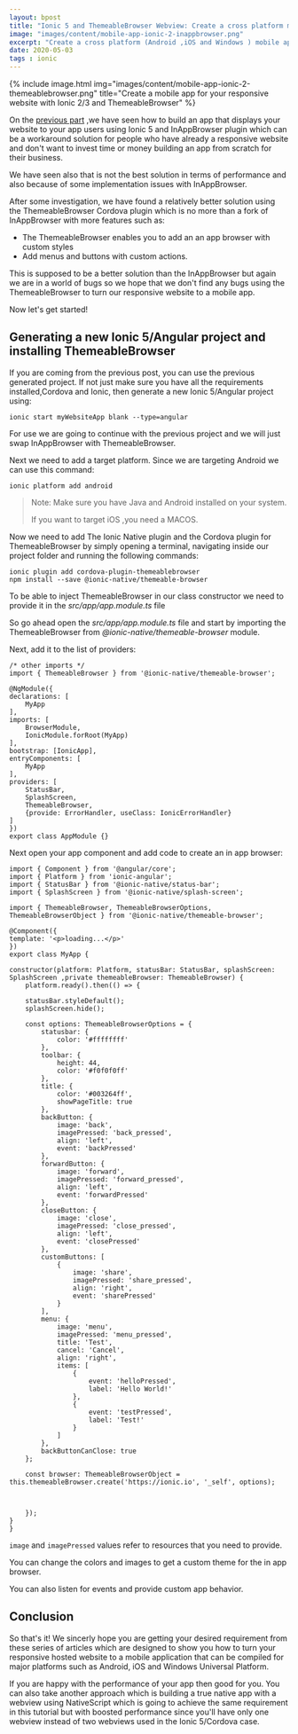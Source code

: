 ```yaml
---
layout: bpost
title: "Ionic 5 and ThemeableBrowser Webview: Create a cross platform mobile app for your responsive website"
image: "images/content/mobile-app-ionic-2-inappbrowser.png"
excerpt: "Create a cross platform (Android ,iOS and Windows ) mobile app for your responsive website with Ionic 5 and ThemeableBrowser" 
date: 2020-05-03
tags : ionic
---
```


{% include image.html 
    img="images/content/mobile-app-ionic-2-themeablebrowser.png" 
    title="Create a mobile app for your responsive website with Ionic 2/3 and ThemeableBrowser" 
%}

On the [previous part](/ionic-2-webview-inappbrowser) ,we have seen how to build an app that displays your website to your app users 
using Ionic 5 and InAppBrowser plugin which can be a workaround solution for people who have already
a responsive website and don't want to invest time or money building an app from scratch for their business. 

We have seen also that is not the best solution in terms of performance and also because of some 
implementation issues with InAppBrowser.

After some investigation, we have found a relatively better solution using the ThemeableBrowser Cordova 
plugin which is no more than a fork of InAppBrowser with more features such as:

<ul>
<li>
The ThemeableBrowser enables you to add an an app browser with custom styles
</li>
<li>
Add menus and buttons with custom actions. 
</li>
</ul>

This is supposed to be a better solution than the InAppBrowser but again we are in a world of bugs so we 
hope that we don't find any bugs using the ThemeableBrowser to turn our responsive website to a mobile app.

Now let's get started!

## Generating a new Ionic 5/Angular project and installing ThemeableBrowser 

If you are coming from the previous post, you can use the previous generated project. If not just 
make sure you have all the requirements installed,Cordova and Ionic, then generate a new Ionic 5/Angular project 
using:

    ionic start myWebsiteApp blank --type=angular

For use we are going to continue with the previous project and we will just swap InAppBrowser with ThemeableBrowser.

Next we need to add a target platform. Since we are targeting Android we can use this command: 

    ionic platform add android 

> Note: Make sure you have Java and Android installed on your system.
>
>If you want to target iOS ,you need a MACOS.


Now we need to add The Ionic Native plugin and the Cordova plugin for ThemeableBrowser by simply opening a terminal, navigating inside our project folder and running the following commands:

    ionic plugin add cordova-plugin-themeablebrowser
    npm install --save @ionic-native/themeable-browser

To be able to inject ThemeableBrowser in our class constructor we need to provide it in 
the <em>src/app/app.module.ts</em> file 

So go ahead open the <em>src/app/app.module.ts</em> file and start by importing the ThemeableBrowser from 
<em>@ionic-native/themeable-browser</em> module.

Next, add it to the list of providers: 

    /* other imports */
    import { ThemeableBrowser } from '@ionic-native/themeable-browser';
    
    @NgModule({
    declarations: [
        MyApp
    ],
    imports: [
        BrowserModule,
        IonicModule.forRoot(MyApp)
    ],
    bootstrap: [IonicApp],
    entryComponents: [
        MyApp
    ],
    providers: [
        StatusBar,
        SplashScreen,
        ThemeableBrowser,
        {provide: ErrorHandler, useClass: IonicErrorHandler}
    ]
    })
    export class AppModule {}

Next open your app component and add code to create an in app browser: 

    import { Component } from '@angular/core';
    import { Platform } from 'ionic-angular';
    import { StatusBar } from '@ionic-native/status-bar';
    import { SplashScreen } from '@ionic-native/splash-screen';

    import { ThemeableBrowser, ThemeableBrowserOptions, ThemeableBrowserObject } from '@ionic-native/themeable-browser';

    @Component({
    template: '<p>loading...</p>'
    })
    export class MyApp {

    constructor(platform: Platform, statusBar: StatusBar, splashScreen: SplashScreen ,private themeableBrowser: ThemeableBrowser) {
        platform.ready().then(() => {
        
        statusBar.styleDefault();
        splashScreen.hide();

        const options: ThemeableBrowserOptions = {
            statusbar: {
                color: '#ffffffff'
            },
            toolbar: {
                height: 44,
                color: '#f0f0f0ff'
            },
            title: {
                color: '#003264ff',
                showPageTitle: true
            },
            backButton: {
                image: 'back',
                imagePressed: 'back_pressed',
                align: 'left',
                event: 'backPressed'
            },
            forwardButton: {
                image: 'forward',
                imagePressed: 'forward_pressed',
                align: 'left',
                event: 'forwardPressed'
            },
            closeButton: {
                image: 'close',
                imagePressed: 'close_pressed',
                align: 'left',
                event: 'closePressed'
            },
            customButtons: [
                {
                    image: 'share',
                    imagePressed: 'share_pressed',
                    align: 'right',
                    event: 'sharePressed'
                }
            ],
            menu: {
                image: 'menu',
                imagePressed: 'menu_pressed',
                title: 'Test',
                cancel: 'Cancel',
                align: 'right',
                items: [
                    {
                        event: 'helloPressed',
                        label: 'Hello World!'
                    },
                    {
                        event: 'testPressed',
                        label: 'Test!'
                    }
                ]
            },
            backButtonCanClose: true
        };

        const browser: ThemeableBrowserObject = this.themeableBrowser.create('https://ionic.io', '_self', options);
        
        
        
        });
    }
    }


`image` and `imagePressed` values refer to resources that you need to provide.

You can change the colors and images to get a custom theme for the in app browser.

You can also listen for events and provide custom app behavior.


## Conclusion

So that's it! We sincerly hope you are getting your desired requirement from these series of articles
which are designed to show you how to turn your responsive hosted website to a mobile application that can be compiled for major platforms such as Android, iOS and Windows Universal Platform.

If you are happy with the performance of your app then good for you. You can also take another 
approach which is building a true native app with a webview using NativeScript which is going to achieve
the same requirement in this tutorial but with boosted performance since you'll have only one webview 
instead of two webviews used in the Ionic 5/Cordova case.







